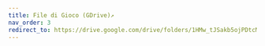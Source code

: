 ```yaml
---
title: File di Gioco (GDrive)↗
nav_order: 3
redirect_to: https://drive.google.com/drive/folders/1HMw_tJSakb5ojPDtcMx9JxEYPCMEyykk?usp=sharing
---
```

